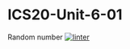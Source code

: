 # ICS20-Unit-6-01
Random number
[![linter](https://github.com/Seti-Ngabo45/ICS20-Unit-6-01/workflows/linter/badge.svg)](https://github.com/marketplace/actions/super-linter)
